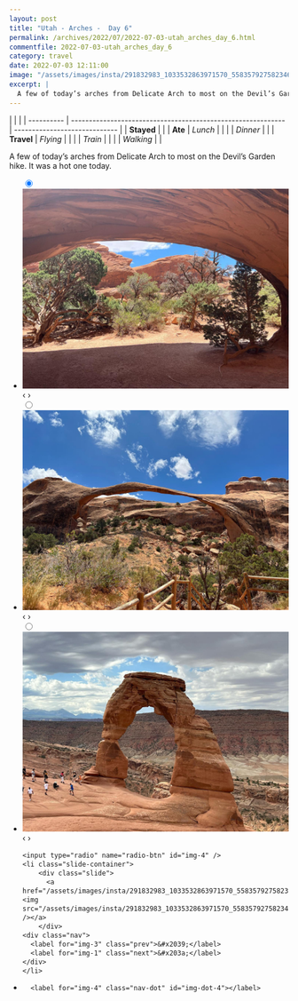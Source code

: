```yaml
---
layout: post
title: "Utah - Arches -  Day 6"
permalink: /archives/2022/07/2022-07-03-utah_arches_day_6.html
commentfile: 2022-07-03-utah_arches_day_6
category: travel
date: 2022-07-03 12:11:00
image: "/assets/images/insta/291832983_1033532863971570_5583579275823466857_n_18215762086146631.jpg"
excerpt: |
  A few of today’s arches from Delicate Arch to most on the Devil’s Garden hike. It was a hot one today.
---
```


|            |                                                              |
| ---------- | ------------------------------------------------------------ | ----------------------------- |
| **Stayed** |  |
| **Ate**    | _Lunch_                                                      |          |
|            | _Dinner_                                                     |          |
| **Travel** | _Flying_                                                     |          |
|            | _Train_                                                      |          |
|            | _Walking_                                                    |          |


A few of today’s arches from Delicate Arch to most on the Devil’s Garden hike. It was a hot one today.


<ul class="slides">
    <input type="radio" name="radio-btn" id="img-1" checked="checked" />
    <li class="slide-container">
        <div class="slide">
          <a href="/assets/images/insta/291945659_1222222045262695_6247838623469109406_n_17988746608511331.jpg"><img src="/assets/images/insta/291945659_1222222045262695_6247838623469109406_n_17988746608511331.jpg" /></a>
        </div>
    <div class="nav">
      <label for="img-4" class="prev">&#x2039;</label>
      <label for="img-2" class="next">&#x203a;</label>
    </div>
    </li>
        <input type="radio" name="radio-btn" id="img-2"  />
    <li class="slide-container">
        <div class="slide">
          <a href="/assets/images/insta/291389194_766422294547543_3325921560328166036_n_17956865278880027.jpg"><img src="/assets/images/insta/291389194_766422294547543_3325921560328166036_n_17956865278880027.jpg" /></a>
        </div>
    <div class="nav">
      <label for="img-1" class="prev">&#x2039;</label>
      <label for="img-3" class="next">&#x203a;</label>
    </div>
    </li>
        <input type="radio" name="radio-btn" id="img-3"  />
    <li class="slide-container">
        <div class="slide">
          <a href="/assets/images/insta/291390819_120876303829615_4865431827360050201_n_17905409087611200.jpg"><img src="/assets/images/insta/291390819_120876303829615_4865431827360050201_n_17905409087611200.jpg" /></a>
        </div>
    <div class="nav">
      <label for="img-2" class="prev">&#x2039;</label>
      <label for="img-4" class="next">&#x203a;</label>
    </div>
    </li>
    
    <input type="radio" name="radio-btn" id="img-4" />
    <li class="slide-container">
        <div class="slide">
          <a href="/assets/images/insta/291832983_1033532863971570_5583579275823466857_n_18215762086146631.jpg"><img src="/assets/images/insta/291832983_1033532863971570_5583579275823466857_n_18215762086146631.jpg" /></a>
        </div>
    <div class="nav">
      <label for="img-3" class="prev">&#x2039;</label>
      <label for="img-1" class="next">&#x203a;</label>
    </div>
    </li>
			
<li class="nav-dots">
      <label for="img-1" class="nav-dot" id="img-dot-1"></label>
      <label for="img-2" class="nav-dot" id="img-dot-2"></label>
      <label for="img-3" class="nav-dot" id="img-dot-3"></label>

      <label for="img-4" class="nav-dot" id="img-dot-4"></label>

</li>
</ul>        
             

		